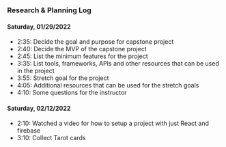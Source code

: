 ### Research & Planning Log
#### Saturday, 01/29/2022
* 2:35: Decide the goal and purpose for capstone project
* 2:40: Decide the MVP of the capstone project
* 2:45: List the minimum features for the project
* 3:35: List tools, frameworks, APIs and other resources that can be used in the project
* 3:55: Stretch goal for the project
* 4:05: Additional resources that can be used for the stretch goals
* 4:10: Some questions for the instructor

#### Saturday, 02/12/2022

* 2:10: Watched a video for how to setup a project with just React and firebase
* 3:10: Collect Tarot cards
